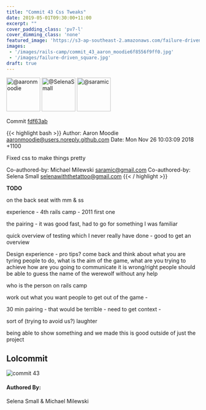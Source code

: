 ```yaml
---
title: "Commit 43 Css Tweaks"
date: 2019-05-01T09:30:00+11:00
excerpt: ""
cover_padding_class: 'pv7-l'
cover_dimming_class: 'none'
featured_image: 'https://s3-ap-southeast-2.amazonaws.com/failure-driven-blog/railscamp-24-woodfield-hobart/commit_43_aaron_moodie6f8556f9ff0.gif'
images:
 - '/images/rails-camp/commit_43_aaron_moodie6f8556f9ff0.jpg'
 - '/images/failure-driven_square.jpg'
draft: true
---
```


<img alt="@aaronmoodie" src="//github.com/aaronmoodie.png" style="display: inline; width: 88px;" height="88" />
<img alt="@SelenaSmall" src="//github.com/SelenaSmall.png" style="display: inline; width: 88px;" height="88" />
<img alt="@saramic" src="//github.com/saramic.png" style="display: inline; width: 88px;" height="88" />

Commit [fdf63ab](https://github.com/failure-driven/railscamp-search-term/commit/fdf63ab12b72acdc3db10db649f6ae35994c7c14)

{{< highlight bash >}}
Author: Aaron Moodie <aaronmoodie@users.noreply.github.com>
Date:   Mon Nov 26 10:03:09 2018 +1100

Fixed css to make things pretty

Co-authored-by: Michael Milewski <saramic@gmail.com>
Co-authored-by: Selena Small <selenawiththetattoo@gmail.com>
{{< / highlight >}}

**TODO**

on the back seat with mm & ss

experience - 4th rails camp - 2011 first one

the pairing - it was good fast, had to go for something I was familiar

quick overview of testing which I never really have done - good to get an
overview

Design experience - pro tips? come back and think about what you are tyring
people to do, what is the aim of the game, what are you trying to achieve how
are you going to communicate it is wrong/right people should be able to guess
the name of the werewolf without any help

who is the person on rails camp

work out what you want people to get out of the game -

30 min pairing - that would be terrible - need to get context -

sort of (trying to avoid us?) laughter

being able to show something and we made this is good outside of just the
project

## Lolcommit

![commit 43](https://s3-ap-southeast-2.amazonaws.com/failure-driven-blog/railscamp-24-woodfield-hobart/commit_43_aaron_moodie6f8556f9ff0.gif)

#### Authored By:

Selena Small & Michael Milewski
